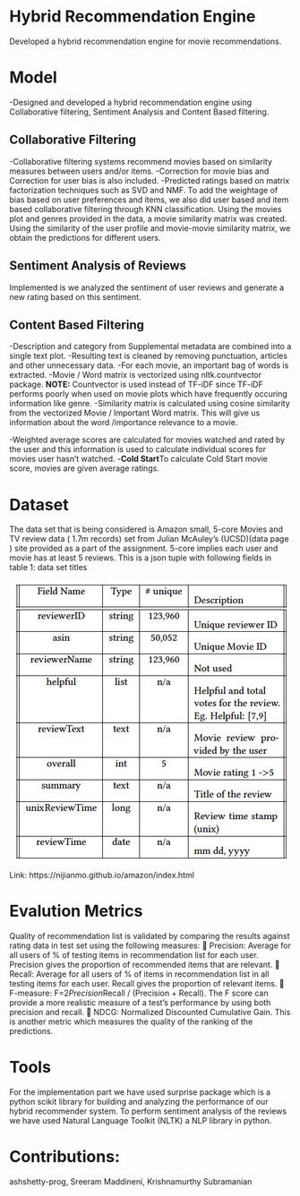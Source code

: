 # Hybrid Recommendation Engine
Developed a hybrid recommendation engine for movie recommendations. 

# Model
-Designed and developed a hybrid recommendation engine using Collaborative filtering, Sentiment Analysis and Content Based filtering.

## Collaborative Filtering
-Collaborative filtering systems recommend movies based on similarity measures between users and/or items.
-Correction for movie bias and Correction for user bias is also included.
-Predicted ratings based on matrix factorization techniques such as SVD and NMF. To add the weightage of bias based on user preferences and items, we also did user based and item based collaborative filtering through KNN classification. Using the movies plot and genres provided in the data, a movie similarity matrix was created. Using the similarity of the user profile and movie-movie similarity matrix, we obtain the predictions for different users.

## Sentiment Analysis of Reviews
Implemented is we analyzed the sentiment of user reviews and generate a new rating based on this sentiment. 


## Content Based Filtering
-Description and category from Supplemental metadata are combined into a single text plot.
-Resulting text is cleaned by removing punctuation, articles and other unnecessary data.
-For each movie, an important bag of words is extracted.
-Movie / Word matrix is vectorized using nltk.countvector
package.
<b>NOTE:</b> Countvector is used instead of TF-iDF since TF-iDF
performs poorly when used on movie plots which have
frequently occuring information like genre.
-Similarity matrix is calculated using cosine similarity from the vectorized Movie / Important Word matrix. This will give us information about the word /importance relevance to a movie.

-Weighted average scores are calculated for movies watched and rated by the user and this information is used to calculate individual scores for movies user hasn’t watched. 
-<b>Cold Start</b>To calculate Cold Start movie score, movies are given average
ratings.



# Dataset
The data set that is being considered is Amazon small, 5-core Movies and TV review data ( 1.7m records) set from Julian McAuley’s
(UCSD)(data page ) site provided as a part of the assignment. 5-core implies each user and movie has at least 5 reviews. This is a json
tuple with following fields in table 1: data set titles
<p align="center">
    <img src="ReadMeImages/json_format_for_recsys .png">
</p>
Link: https://nijianmo.github.io/amazon/index.html


# Evalution Metrics
Quality of recommendation list is validated by comparing the results against rating data in test set using the following 
measures:
 Precision: Average for all users of % of testing items in recommendation list for each user. Precision gives the proportion of recommended items that are relevant.
 Recall: Average for all users of % of items in recommendation list in all testing items for each user. Recall gives the proportion of relevant items.
 F-measure: F=2*Precision*Recall / (Precision + Recall). The F score can provide a more realistic measure of a test’s performance by using both precision and recall.
 NDCG: Normalized Discounted Cumulative Gain. This is another metric which measures the quality of the ranking of the predictions.

# Tools
For the implementation part we have used surprise package which is a python scikit library for building and analyzing the performance of our hybrid recommender system. To perform sentiment analysis of the reviews we have used Natural Language Toolkit (NLTK) a NLP library in python.

# Contributions:
ashshetty-prog, Sreeram Maddineni, Krishnamurthy Subramanian



